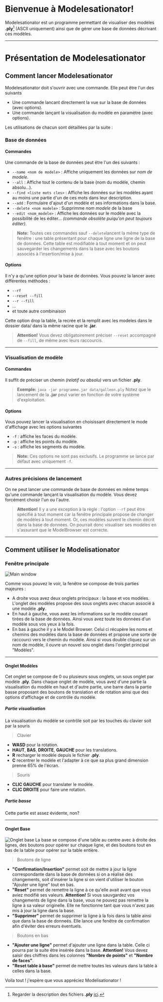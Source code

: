 Bienvenue à Modelesationator!
===================

Modelesationator est un programme permettant de visualiser des modèles **.ply**[^.ply] (ASCII uniquement) ainsi que de gérer une base de données décrivant ces modèles.


----------


# Présentation de Modelesationator
## Comment lancer Modelesationator
Modelesationator doit s'ouvrir avec une commande. Elle peut être l'un des suivants

 - Une commande lancant directement la vue sur la base de données (avec options).
 - Une commande lançant la visualisation du modèle en paramètre (avec options).

Les utilisations de chacun sont détaillées par la suite : 

### Base de données
#### Commandes
Une commande de la base de données peut être l'un des suivants :
 - `--name <nom de modele>` : Affiche uniquement les données sur *nom de modele*.
 -  `--all` : Affiche tout le contenu de la base (nom du modèle, chemin absolu...).
 - `--find <liste mots cles>` : Affiche les données sur les modèles ayant au moins une partie d'un de ces mots dans leur description.
 - `--add` : Formulaire d'ajout d'un modèle et ses informations dans la base.
 - `--delete <nom modele>` : Supprimme *nom modele* de la base
 - `--edit <nom_modele>` : Affiche les données sur le modèle avec la possibilité de les éditer... *(commande obsolète puiqu'on peut toujours éditer)*.
> **Note:**
> Toutes ces commandes sauf `--delete`lancent la même type de fenêtre : une table présentant pour chaque ligne une ligne de la base de données. Cette table est modifiable à tout moment et on peut sauvegarder les changements dans la base avec les boutons associés à l'insertion/mise à jour.

#### Options
Il n'y a qu'une option pour la base de données. Vous pouvez la lancer avec différentes méthodes :

 - `--rf`
 - `--reset --fill`
 - `--r --fill`
 - ...
 - et toute autre combinaison

Cette option drop la table, la recrée et la remplit avec les modeles dans le dossier data/ dans la même racine que le **.jar**.
 >**Attention!**
 > Vous devez obligatoirement préciser `--reset` accompagné de `--fill`, de même avec leurs raccourcis.  
 


----------


### Visualisation de modèle
#### Commandes
Il suffit de préciser un chemin *(relatif ou absolu)* vers un fichier **.ply**.
> **Exemple:**
> `java -jar programme.jar data/galleon.ply`
> Notez que le lancement de la **.jar** peut varier en fonction de votre système d'exploitation.
#### Options
Vous pouvez lancer la visualisation en choisissant directement le mode d'affichage avec les options suivantes

 - `-f` : affiche les faces du modèle.
 - `-p` : affiche les points du modèle.
 - `-s` : affiche les segments du modèle.
 
> **Note:**
> Ces options ne sont pas exclusifs.
> Le programme se lance par défaut avec uniquement `-f`.


----------


### Autres précisions de lancement
On ne peut lancer une commande de base de données en même temps qu'une commande lançant la visualisation du modèle. Vous devez forcément choisir l'un ou l'autre.
>**Attention!**
>Il y a une exception à la règle : l'option `--rf` peut être spécifié à tout moment car la fenêtre principale propose de changer de modèles à tout moment. Or, ces modèles suivent le chemin décrit dans la base de données. On pourrait donc visualiser ses modèles en s'assurant que le ModelBrowser est correcte.

---
## Comment utiliser le Modelisationator
### Fenêtre principale
![Main window](https://git-iut.univ-lille1.fr/cantac/ProjetMode2016-L3/raw/6dbe7fc0a524a979ed3d7de540b39be4d8cf5ace/screenshots/main_window.PNG)

Comme vous pouvez le voir, la fenêtre se compose de trois parties majeures : 

 - A droite vous avez deux onglets principaux : la base et vos modèles. L'onglet des modèles propose des sous onglets avec chacun associé à une modèle **.ply**.
 - En haut à gauche, vous avez les informations sur le modèle courant tirées de la base de données. Ainsi vous avez toute les données d'un modèle sous vos yeux à la fois.
 - En bas à gauche il y a le Model Browser. Celui ci récupère les noms et chemins des modèles dans la base de données et propose une sorte de raccourci vers le chemin du modèle. Ainsi si vous double cliquez sur un nom de modèle, il ouvre un nouvel sou onglet dans l'onglet principal "Modèles".


----------


#### Onglet Modèles
Cet onglet se compose de 0 ou plusieurs sous onglets, un sous onglet par modèle **.ply**. Dans chaque onglet de modèle, vous avez  d'une partie la visualisation du modèle en haut et d'autre partie, une barre dans la partie basse proposant des boutons de translation et de rotation ainsi que des options d'affichage et de contrôle du modèle.
##### Partie visualisation
La visualisation du modèle se contrôle soit par les touches du clavier soit par la souris

 > Clavier 
  - **WASD** pour la rotation.
  - **HAUT**, **BAS**, **DROITE**, **GAUCHE** pour les translations.
  - **R** recharger le modèle depuis le fichier **.ply**.
  - **C** recentrer le modèle et l'adapter à ce que sa plus grand dimension prenne 65% de l'écran.

> Souris
  - **CLIC GAUCHE** pour translater le modèle.
  - **CLIC DROITE** pour faire une rotation.


##### Partie basse
Cette partie est assez évidente, non?


----------

#### Onglet Base
![Onglet base](https://git-iut.univ-lille1.fr/cantac/ProjetMode2016-L3/raw/6dbe7fc0a524a979ed3d7de540b39be4d8cf5ace/screenshots/base.PNG)
La base se compose d'une table au centre avec à droite des lignes, des boutons pour opérer sur chaque ligne, et des boutons tout en bas de la table pour opérer sur la table entière.

>Boutons de ligne
 - **"Confirmation/Insertion"** permet soit de mettre à jour la ligne correspondante dans la base de données si on a réalisé des changements, soit d'insérer la ligne si on vient d'utiliser le bouton "Ajouter une ligne" tout en bas.
 - **"Reset"** permet de remettre la ligne à ce qu'elle avait avant que vous aviez modifié ses valeurs. **Attention!** Si vous sauvgardez vos changements de ligne dans la base, vous ne pouvez pas remettre la ligne à sa valeur originelle. Elle ne fonctionne tant que vous n'avez pas mis à jour la ligne dans la base.
 - **"Supprimer"** permet de supprimer la ligne à la fois dans la table ainsi que dans la base de donneés. Elle lance une fenêtre de confirmation afin d'éviter des erreurs éventuels.

>Boutons en bas
 - **"Ajouter une ligne"** permet d'ajouter une ligne dans la table. Celle ci pourra par la suite être insérée dans la base. **Attention!** Vous devez saisir des chiffres dans les colonnes **"Nombre de points"** et **"Nombre de faces"**.
 - **"Reset table à base"** permet de mettre toutes les valeurs dans la table à celles dans la base.



Voila tout ! j'espère que vous appréciez Modelisationator !

 

[^.ply]: Regarder la description des fichiers **.ply** [ici](https://people.sc.fsu.edu/~jburkardt/data/ply/ply.html).